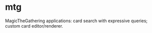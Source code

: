 # mtg
MagicTheGathering applications: card search with expressive queries; custom card editor/renderer.
